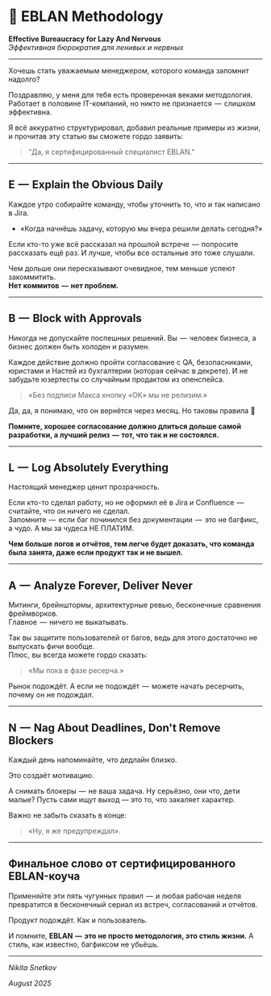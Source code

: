 # 🤡 EBLAN Methodology
**Effective Bureaucracy for Lazy And Nervous**  
_Эффективная бюрократия для ленивых и нервных_

---

Хочешь стать уважаемым менеджером, которого команда запомнит надолго?  

Поздравляю, у меня для тебя есть проверенная веками методология. Работает в половине IT-компаний, но никто не признается  —  слишком эффективна.  

Я всё аккуратно структурировал, добавил реальные примеры из жизни, и прочитав эту статью вы сможете гордо заявить:  
> "Да, я сертифицированный специалист EBLAN."

---

## E  —  Explain the Obvious Daily
Каждое утро собирайте команду, чтобы уточнить то, что и так написано в Jira.  
- «Когда начнёшь задачу, которую мы вчера решили делать сегодня?»

Если кто-то уже всё рассказал на прошлой встрече  —  попросите рассказать ещё раз. И лучше, чтобы все остальные это тоже слушали.  

Чем дольше они пересказывают очевидное, тем меньше успеют закоммитить.  
**Нет коммитов  —  нет проблем.**

---

## B  —  Block with Approvals
Никогда не допускайте поспешных решений. Вы  —  человек бизнеса, а бизнес должен быть холоден и разумен.  

Каждое действие должно пройти согласование с QA, безопасниками, юристами и Настей из бухгалтерии (которая сейчас в декрете). И не забудьте юзертесты со случайным продактом из опенспейса.  

> «Без подписи Макса кнопку «ОК» мы не релизим.»  

Да, да, я понимаю, что он вернётся через месяц. Но таковы правила 🤷  

**Помните, хорошее согласование должно длиться дольше самой разработки, а лучший релиз  —  тот, что так и не состоялся.**

---

## L  —  Log Absolutely Everything
Настоящий менеджер ценит прозрачность.  

Если кто-то сделал работу, но не оформил её в Jira и Confluence  —  считайте, что он ничего не сделал.  
Запомните  —  если баг починился без документации  —  это не багфикс, а чудо. А мы за чудеса НЕ ПЛАТИМ.

**Чем больше логов и отчётов, тем легче будет доказать, что команда была занята, даже если продукт так и не вышел.**

---

## A  —  Analyze Forever, Deliver Never
Митинги, брейнштормы, архитектурные ревью, бесконечные сравнения фреймворков.  
Главное  —  ничего не выкатывать.

Так вы защитите пользователей от багов, ведь для этого достаточно не выпускать фичи вообще.  
Плюс, вы всегда можете гордо сказать:  
> «Мы пока в фазе ресерча.»  

Рынок подождёт. А если не подождёт  —  можете начать ресерчить, почему он не подождал.

---

## N  —  Nag About Deadlines, Don't Remove Blockers
Каждый день напоминайте, что дедлайн близко.

Это создаёт мотивацию.

А снимать блокеры  —  не ваша задача. Ну серьёзно, они что, дети малые? Пусть сами ищут выход — это то, что закаляет характер.

Важно не забыть сказать в конце:
> «Ну, я же предупреждал».

---

## Финальное слово от сертифицированного EBLAN-коуча
Применяйте эти пять чугунных правил  —  и любая рабочая неделя превратится в бесконечный сериал из встреч, согласований и отчётов.

Продукт подождёт. Как и пользователь.

И помните, **EBLAN  —  это не просто методология, это стиль жизни.**
А стиль, как известно, багфиксом не убьёшь.

---

*Nikita Snetkov*

*August 2025*
